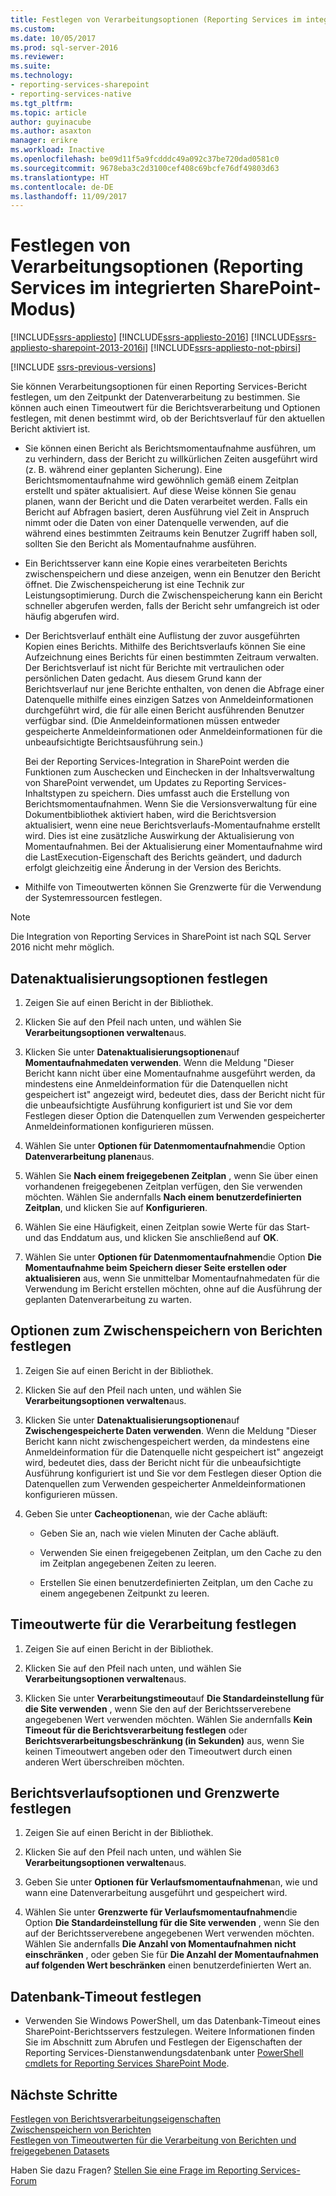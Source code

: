 ```yaml
---
title: Festlegen von Verarbeitungsoptionen (Reporting Services im integrierten SharePoint-Modus) | Microsoft-Dokumentation
ms.custom: 
ms.date: 10/05/2017
ms.prod: sql-server-2016
ms.reviewer: 
ms.suite: 
ms.technology:
- reporting-services-sharepoint
- reporting-services-native
ms.tgt_pltfrm: 
ms.topic: article
author: guyinacube
ms.author: asaxton
manager: erikre
ms.workload: Inactive
ms.openlocfilehash: be09d11f5a9fcdddc49a092c37be720dad0581c0
ms.sourcegitcommit: 9678eba3c2d3100cef408c69bcfe76df49803d63
ms.translationtype: HT
ms.contentlocale: de-DE
ms.lasthandoff: 11/09/2017
---
```

# <a name="set-processing-options-reporting-services-in-sharepoint-integrated-mode"></a>Festlegen von Verarbeitungsoptionen (Reporting Services im integrierten SharePoint-Modus)

[!INCLUDE[ssrs-appliesto](../../includes/ssrs-appliesto.md)] [!INCLUDE[ssrs-appliesto-2016](../../includes/ssrs-appliesto-2016.md)] [!INCLUDE[ssrs-appliesto-sharepoint-2013-2016i](../../includes/ssrs-appliesto-sharepoint-2013-2016.md)] [!INCLUDE[ssrs-appliesto-not-pbirsi](../../includes/ssrs-appliesto-not-pbirs.md)]

[!INCLUDE [ssrs-previous-versions](../../includes/ssrs-previous-versions.md)]

  Sie können Verarbeitungsoptionen für einen Reporting Services-Bericht festlegen, um den Zeitpunkt der Datenverarbeitung zu bestimmen. Sie können auch einen Timeoutwert für die Berichtsverarbeitung und Optionen festlegen, mit denen bestimmt wird, ob der Berichtsverlauf für den aktuellen Bericht aktiviert ist.  
  
-   Sie können einen Bericht als Berichtsmomentaufnahme ausführen, um zu verhindern, dass der Bericht zu willkürlichen Zeiten ausgeführt wird (z. B. während einer geplanten Sicherung). Eine Berichtsmomentaufnahme wird gewöhnlich gemäß einem Zeitplan erstellt und später aktualisiert. Auf diese Weise können Sie genau planen, wann der Bericht und die Daten verarbeitet werden. Falls ein Bericht auf Abfragen basiert, deren Ausführung viel Zeit in Anspruch nimmt oder die Daten von einer Datenquelle verwenden, auf die während eines bestimmten Zeitraums kein Benutzer Zugriff haben soll, sollten Sie den Bericht als Momentaufnahme ausführen.  
  
-   Ein Berichtsserver kann eine Kopie eines verarbeiteten Berichts zwischenspeichern und diese anzeigen, wenn ein Benutzer den Bericht öffnet. Die Zwischenspeicherung ist eine Technik zur Leistungsoptimierung. Durch die Zwischenspeicherung kann ein Bericht schneller abgerufen werden, falls der Bericht sehr umfangreich ist oder häufig abgerufen wird.  
  
-   Der Berichtsverlauf enthält eine Auflistung der zuvor ausgeführten Kopien eines Berichts. Mithilfe des Berichtsverlaufs können Sie eine Aufzeichnung eines Berichts für einen bestimmten Zeitraum verwalten. Der Berichtsverlauf ist nicht für Berichte mit vertraulichen oder persönlichen Daten gedacht. Aus diesem Grund kann der Berichtsverlauf nur jene Berichte enthalten, von denen die Abfrage einer Datenquelle mithilfe eines einzigen Satzes von Anmeldeinformationen durchgeführt wird, die für alle einen Bericht ausführenden Benutzer verfügbar sind. (Die Anmeldeinformationen müssen entweder gespeicherte Anmeldeinformationen oder Anmeldeinformationen für die unbeaufsichtigte Berichtsausführung sein.)  

    Bei der Reporting Services-Integration in SharePoint werden die Funktionen zum Auschecken und Einchecken in der Inhaltsverwaltung von SharePoint verwendet, um Updates zu Reporting Services-Inhaltstypen zu speichern. Dies umfasst auch die Erstellung von Berichtsmomentaufnahmen. Wenn Sie die Versionsverwaltung für eine Dokumentbibliothek aktiviert haben, wird die Berichtsversion aktualisiert, wenn eine neue Berichtsverlaufs-Momentaufnahme erstellt wird. Dies ist eine zusätzliche Auswirkung der Aktualisierung von Momentaufnahmen. Bei der Aktualisierung einer Momentaufnahme wird die LastExecution-Eigenschaft des Berichts geändert, und dadurch erfolgt gleichzeitig eine Änderung in der Version des Berichts.  

-   Mithilfe von Timeoutwerten können Sie Grenzwerte für die Verwendung der Systemressourcen festlegen.  

> [!NOTE]
> Die Integration von Reporting Services in SharePoint ist nach SQL Server 2016 nicht mehr möglich.

## <a name="set-data-refresh-options"></a>Datenaktualisierungsoptionen festlegen
  
1.  Zeigen Sie auf einen Bericht in der Bibliothek.  
  
2.  Klicken Sie auf den Pfeil nach unten, und wählen Sie **Verarbeitungsoptionen verwalten**aus.  
  
3.  Klicken Sie unter **Datenaktualisierungsoptionen**auf **Momentaufnahmedaten verwenden**. Wenn die Meldung "Dieser Bericht kann nicht über eine Momentaufnahme ausgeführt werden, da mindestens eine Anmeldeinformation für die Datenquellen nicht gespeichert ist" angezeigt wird, bedeutet dies, dass der Bericht nicht für die unbeaufsichtigte Ausführung konfiguriert ist und Sie vor dem Festlegen dieser Option die Datenquellen zum Verwenden gespeicherter Anmeldeinformationen konfigurieren müssen.  
  
4.  Wählen Sie unter **Optionen für Datenmomentaufnahmen**die Option **Datenverarbeitung planen**aus.  
  
5.  Wählen Sie **Nach einem freigegebenen Zeitplan** , wenn Sie über einen vorhandenen freigegebenen Zeitplan verfügen, den Sie verwenden möchten. Wählen Sie andernfalls **Nach einem benutzerdefinierten Zeitplan**, und klicken Sie auf **Konfigurieren**.  
  
6.  Wählen Sie eine Häufigkeit, einen Zeitplan sowie Werte für das Start- und das Enddatum aus, und klicken Sie anschließend auf **OK**.  
  
7.  Wählen Sie unter **Optionen für Datenmomentaufnahmen**die Option **Die Momentaufnahme beim Speichern dieser Seite erstellen oder aktualisieren** aus, wenn Sie unmittelbar Momentaufnahmedaten für die Verwendung im Bericht erstellen möchten, ohne auf die Ausführung der geplanten Datenverarbeitung zu warten.  
  
## <a name="set-report-caching-options"></a>Optionen zum Zwischenspeichern von Berichten festlegen
  
1.  Zeigen Sie auf einen Bericht in der Bibliothek.  
  
2.  Klicken Sie auf den Pfeil nach unten, und wählen Sie **Verarbeitungsoptionen verwalten**aus.  
  
3.  Klicken Sie unter **Datenaktualisierungsoptionen**auf **Zwischengespeicherte Daten verwenden**. Wenn die Meldung "Dieser Bericht kann nicht zwischengespeichert werden, da mindestens eine Anmeldeinformation für die Datenquelle nicht gespeichert ist" angezeigt wird, bedeutet dies, dass der Bericht nicht für die unbeaufsichtigte Ausführung konfiguriert ist und Sie vor dem Festlegen dieser Option die Datenquellen zum Verwenden gespeicherter Anmeldeinformationen konfigurieren müssen.  
  
4.  Geben Sie unter **Cacheoptionen**an, wie der Cache abläuft:  
  
    -   Geben Sie an, nach wie vielen Minuten der Cache abläuft.  
  
    -   Verwenden Sie einen freigegebenen Zeitplan, um den Cache zu den im Zeitplan angegebenen Zeiten zu leeren.  
  
    -   Erstellen Sie einen benutzerdefinierten Zeitplan, um den Cache zu einem angegebenen Zeitpunkt zu leeren.  
  
## <a name="set-processing-time-out-values"></a>Timeoutwerte für die Verarbeitung festlegen
  
1.  Zeigen Sie auf einen Bericht in der Bibliothek.  
  
2.  Klicken Sie auf den Pfeil nach unten, und wählen Sie **Verarbeitungsoptionen verwalten**aus.  
  
3.  Klicken Sie unter **Verarbeitungstimeout**auf **Die Standardeinstellung für die Site verwenden** , wenn Sie den auf der Berichtsserverebene angegebenen Wert verwenden möchten. Wählen Sie andernfalls **Kein Timeout für die Berichtsverarbeitung festlegen** oder **Berichtsverarbeitungsbeschränkung (in Sekunden)** aus, wenn Sie keinen Timeoutwert angeben oder den Timeoutwert durch einen anderen Wert überschreiben möchten.  
  
## <a name="set-report-history-options-and-limits"></a>Berichtsverlaufsoptionen und Grenzwerte festlegen
  
1.  Zeigen Sie auf einen Bericht in der Bibliothek.  
  
2.  Klicken Sie auf den Pfeil nach unten, und wählen Sie **Verarbeitungsoptionen verwalten**aus.  
  
3.  Geben Sie unter **Optionen für Verlaufsmomentaufnahmen**an, wie und wann eine Datenverarbeitung ausgeführt und gespeichert wird.  
  
4.  Wählen Sie unter **Grenzwerte für Verlaufsmomentaufnahmen**die Option **Die Standardeinstellung für die Site verwenden** , wenn Sie den auf der Berichtsserverebene angegebenen Wert verwenden möchten. Wählen Sie andernfalls **Die Anzahl von Momentaufnahmen nicht einschränken** , oder geben Sie für **Die Anzahl der Momentaufnahmen auf folgenden Wert beschränken** einen benutzerdefinierten Wert an.  
  
## <a name="set-database-timeout"></a>Datenbank-Timeout festlegen
  
*  Verwenden Sie Windows PowerShell, um das Datenbank-Timeout eines SharePoint-Berichtsservers festzulegen. Weitere Informationen finden Sie im Abschnitt zum Abrufen und Festlegen der Eigenschaften der Reporting Services-Dienstanwendungsdatenbank unter [PowerShell cmdlets for Reporting Services SharePoint Mode](../../reporting-services/report-server-sharepoint/powershell-cmdlets-for-reporting-services-sharepoint-mode.md).  
  
## <a name="next-steps"></a>Nächste Schritte

 [Festlegen von Berichtsverarbeitungseigenschaften](../../reporting-services/report-server/set-report-processing-properties.md)   
 [Zwischenspeichern von Berichten](../../reporting-services/report-server/caching-reports-ssrs.md)   
 [Festlegen von Timeoutwerten für die Verarbeitung von Berichten und freigegebenen Datasets](../../reporting-services/report-server/setting-time-out-values-for-report-and-shared-dataset-processing-ssrs.md)  

Haben Sie dazu Fragen? [Stellen Sie eine Frage im Reporting Services-Forum](http://go.microsoft.com/fwlink/?LinkId=620231)
